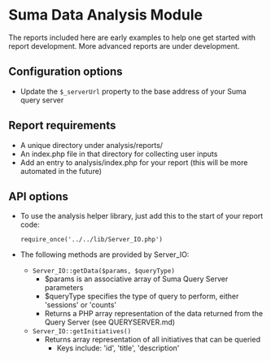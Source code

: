 Suma Data Analysis Module
=========================

The reports included here are early examples to help one get started with report development. More advanced reports are under development.

Configuration options
---------------------

* Update the `$_serverUrl` property to the base address of your Suma query server


Report requirements
-------------------

* A unique directory under analysis/reports/
* An index.php file in that directory for collecting user inputs
* Add an entry to analysis/index.php for your report (this will be more automated in the future)


API options
------------

* To use the analysis helper library, just add this to the start of your report code:

    `require_once('../../lib/Server_IO.php')`

* The following methods are provided by Server_IO:
  * `Server_IO::getData($params, $queryType)`
    * $params is an associative array of Suma Query Server parameters
    * $queryType specifies the type of query to perform, either 'sessions' or 'counts'
    * Returns a PHP array representation of the data returned from the Query Server (see QUERYSERVER.md)
  * `Server_IO::getInitiatives()`
    * Returns array representation of all initiatives that can be queried
      * Keys include: 'id', 'title', 'description'

